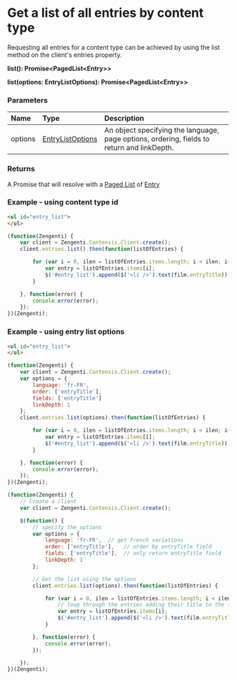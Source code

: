 # Get a list of all entries by content type
Requesting all entries for a content type can be achieved by using the list method on the client's entries property.

**list(): Promise&lt;PagedList&lt;Entry&gt;&gt;**

**list(options: EntryListOptions): Promise&lt;PagedList&lt;Entry&gt;&gt;**

### Parameters			
| Name | Type | Description |
|:--|:--|:--
| options | [EntryListOptions](/model/entry-list-options.md) | An object specifying the language, page options, ordering, fields to return and linkDepth.|



### Returns
A Promise that will resolve with a [Paged List](/model/paged-list.md) of [Entry](/model/entry.md)

### Example - using content type id
```html
<ul id="entry_list">
</ul>
```

```js
(function(Zengenti) {
    var client = Zengenti.Contensis.Client.create();
    client.entries.list().then(function(listOfEntries) {    

        for (var i = 0, ilen = listOfEntries.items.length; i < ilen; i++) {
            var entry = listOfEntries.items[i];
            $('#entry_list').append($('<li />').text(film.entryTitle));
        }

    }, function(error) {
        console.error(error);
    });
})(Zengenti);
```

### Example - using entry list options

```html
<ul id="entry_list">
</ul>
```

```js
(function(Zengenti) {
    var client = Zengenti.Contensis.Client.create();
    var options = {
        language: 'fr-FR',
        order: ['entryTitle'],
        fields: ['entryTitle']
        linkDepth: 1
    };
    client.entries.list(options).then(function(listOfEntries) {    

        for (var i = 0, ilen = listOfEntries.items.length; i < ilen; i++) {
            var entry = listOfEntries.items[i];
            $('#entry_list').append($('<li />').text(film.entryTitle));
        }

    }, function(error) {
        console.error(error);
    });
})(Zengenti);

(function(Zengenti) {
    // Create a client
    var client = Zengenti.Contensis.Client.create();

    $(function() {
        // specify the options
        var options = {
            language: 'fr-FR',  // get french variations
            order: ['entryTitle'],   // order by entryTitle field
            fields: ['entryTitle'],  // only return entryTitle field
            linkDepth: 1
        };

        // Get the list using the options
        client.entries.list(options).then(function(listOfEntries) {    

            for (var i = 0, ilen = listOfEntries.items.length; i < ilen; i++) {
                // loop through the entries adding their title to the list
                var entry = listOfEntries.items[i];
                $('#entry_list').append($('<li />').text(film.entryTitle));
            }

        }, function(error) {
            console.error(error);
        });

    });
})(Zengenti);
```